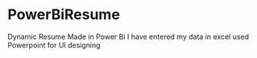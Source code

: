 # PowerBiResume
Dynamic Resume Made in Power Bi
I have entered my data in excel 
used Powerpoint for UI designing
